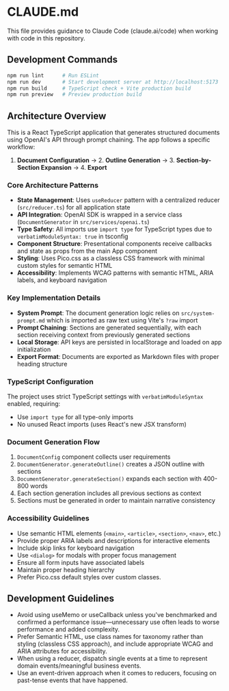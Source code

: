 # CLAUDE.md

This file provides guidance to Claude Code (claude.ai/code) when working with code in this repository.

## Development Commands

```bash
npm run lint      # Run ESLint
npm run dev       # Start development server at http://localhost:5173
npm run build     # TypeScript check + Vite production build
npm run preview   # Preview production build
```

## Architecture Overview

This is a React TypeScript application that generates structured documents using OpenAI's API through prompt chaining. The app follows a specific workflow:

1. **Document Configuration** → 2. **Outline Generation** → 3. **Section-by-Section Expansion** → 4. **Export**

### Core Architecture Patterns

- **State Management**: Uses `useReducer` pattern with a centralized reducer (`src/reducer.ts`) for all application state
- **API Integration**: OpenAI SDK is wrapped in a service class (`DocumentGenerator` in `src/services/openai.ts`)
- **Type Safety**: All imports use `import type` for TypeScript types due to `verbatimModuleSyntax: true` in tsconfig
- **Component Structure**: Presentational components receive callbacks and state as props from the main App component
- **Styling**: Uses Pico.css as a classless CSS framework with minimal custom styles for semantic HTML
- **Accessibility**: Implements WCAG patterns with semantic HTML, ARIA labels, and keyboard navigation

### Key Implementation Details

- **System Prompt**: The document generation logic relies on `src/system-prompt.md` which is imported as raw text using Vite's `?raw` import
- **Prompt Chaining**: Sections are generated sequentially, with each section receiving context from previously generated sections
- **Local Storage**: API keys are persisted in localStorage and loaded on app initialization
- **Export Format**: Documents are exported as Markdown files with proper heading structure

### TypeScript Configuration

The project uses strict TypeScript settings with `verbatimModuleSyntax` enabled, requiring:
- Use `import type` for all type-only imports
- No unused React imports (uses React's new JSX transform)

### Document Generation Flow

1. `DocumentConfig` component collects user requirements
2. `DocumentGenerator.generateOutline()` creates a JSON outline with sections
3. `DocumentGenerator.generateSection()` expands each section with 400-800 words
4. Each section generation includes all previous sections as context
5. Sections must be generated in order to maintain narrative consistency

### Accessibility Guidelines

- Use semantic HTML elements (`<main>`, `<article>`, `<section>`, `<nav>`, etc.)
- Provide proper ARIA labels and descriptions for interactive elements
- Include skip links for keyboard navigation
- Use `<dialog>` for modals with proper focus management
- Ensure all form inputs have associated labels
- Maintain proper heading hierarchy
- Prefer Pico.css default styles over custom classes.

## Development Guidelines

- Avoid using useMemo or useCallback unless you've benchmarked and confirmed a performance issue—unnecessary use often leads to worse performance and added complexity.
- Prefer Semantic HTML, use class names for taxonomy rather than styling (classless CSS approach), and include appropriate WCAG and ARIA attributes for accessibility.
- When using a reducer, dispatch single events at a time to represent domain events/meaningful business events.
- Use an event-driven approach when it comes to reducers, focusing on past-tense events that have happened.